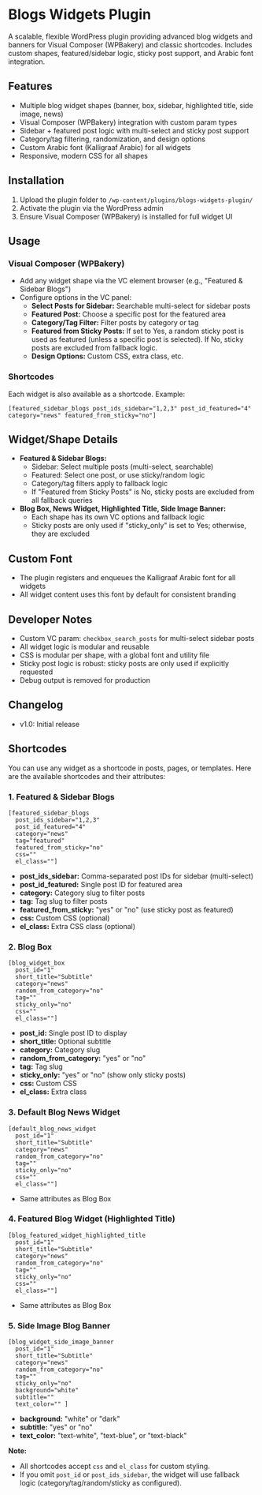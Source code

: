 # Blogs Widgets Plugin

A scalable, flexible WordPress plugin providing advanced blog widgets and banners for Visual Composer (WPBakery) and classic shortcodes. Includes custom shapes, featured/sidebar logic, sticky post support, and Arabic font integration.

## Features
- Multiple blog widget shapes (banner, box, sidebar, highlighted title, side image, news)
- Visual Composer (WPBakery) integration with custom param types
- Sidebar + featured post logic with multi-select and sticky post support
- Category/tag filtering, randomization, and design options
- Custom Arabic font (Kalligraaf Arabic) for all widgets
- Responsive, modern CSS for all shapes

## Installation
1. Upload the plugin folder to `/wp-content/plugins/blogs-widgets-plugin/`
2. Activate the plugin via the WordPress admin
3. Ensure Visual Composer (WPBakery) is installed for full widget UI

## Usage
### Visual Composer (WPBakery)
- Add any widget shape via the VC element browser (e.g., "Featured & Sidebar Blogs")
- Configure options in the VC panel:
  - **Select Posts for Sidebar:** Searchable multi-select for sidebar posts
  - **Featured Post:** Choose a specific post for the featured area
  - **Category/Tag Filter:** Filter posts by category or tag
  - **Featured from Sticky Posts:** If set to Yes, a random sticky post is used as featured (unless a specific post is selected). If No, sticky posts are excluded from fallback logic.
  - **Design Options:** Custom CSS, extra class, etc.

### Shortcodes
Each widget is also available as a shortcode. Example:
```
[featured_sidebar_blogs post_ids_sidebar="1,2,3" post_id_featured="4" category="news" featured_from_sticky="no"]
```

## Widget/Shape Details
- **Featured & Sidebar Blogs:**
  - Sidebar: Select multiple posts (multi-select, searchable)
  - Featured: Select one post, or use sticky/random logic
  - Category/tag filters apply to fallback logic
  - If "Featured from Sticky Posts" is No, sticky posts are excluded from all fallback queries
- **Blog Box, News Widget, Highlighted Title, Side Image Banner:**
  - Each shape has its own VC options and fallback logic
  - Sticky posts are only used if "sticky_only" is set to Yes; otherwise, they are excluded

## Custom Font
- The plugin registers and enqueues the Kalligraaf Arabic font for all widgets
- All widget content uses this font by default for consistent branding

## Developer Notes
- Custom VC param: `checkbox_search_posts` for multi-select sidebar posts
- All widget logic is modular and reusable
- CSS is modular per shape, with a global font and utility file
- Sticky post logic is robust: sticky posts are only used if explicitly requested
- Debug output is removed for production

## Changelog
- v1.0: Initial release

## Shortcodes

You can use any widget as a shortcode in posts, pages, or templates. Here are the available shortcodes and their attributes:

### 1. Featured & Sidebar Blogs
```
[featured_sidebar_blogs 
  post_ids_sidebar="1,2,3" 
  post_id_featured="4" 
  category="news" 
  tag="featured" 
  featured_from_sticky="no" 
  css="" 
  el_class=""]
```
- **post_ids_sidebar:** Comma-separated post IDs for sidebar (multi-select)
- **post_id_featured:** Single post ID for featured area
- **category:** Category slug to filter posts
- **tag:** Tag slug to filter posts
- **featured_from_sticky:** "yes" or "no" (use sticky post as featured)
- **css:** Custom CSS (optional)
- **el_class:** Extra CSS class (optional)

### 2. Blog Box
```
[blog_widget_box 
  post_id="1" 
  short_title="Subtitle" 
  category="news" 
  random_from_category="no" 
  tag="" 
  sticky_only="no" 
  css="" 
  el_class=""]
```
- **post_id:** Single post ID to display
- **short_title:** Optional subtitle
- **category:** Category slug
- **random_from_category:** "yes" or "no"
- **tag:** Tag slug
- **sticky_only:** "yes" or "no" (show only sticky posts)
- **css:** Custom CSS
- **el_class:** Extra class

### 3. Default Blog News Widget
```
[default_blog_news_widget 
  post_id="1" 
  short_title="Subtitle" 
  category="news" 
  random_from_category="no" 
  tag="" 
  sticky_only="no" 
  css="" 
  el_class=""]
```
- Same attributes as Blog Box

### 4. Featured Blog Widget (Highlighted Title)
```
[blog_featured_widget_highlighted_title 
  post_id="1" 
  short_title="Subtitle" 
  category="news" 
  random_from_category="no" 
  tag="" 
  sticky_only="no" 
  css="" 
  el_class=""]
```
- Same attributes as Blog Box

### 5. Side Image Blog Banner
```
[blog_widget_side_image_banner 
  post_id="1" 
  short_title="Subtitle" 
  category="news" 
  random_from_category="no" 
  tag="" 
  sticky_only="no" 
  background="white" 
  subtitle="" 
  text_color="" ]
```
- **background:** "white" or "dark"
- **subtitle:** "yes" or "no"
- **text_color:** "text-white", "text-blue", or "text-black"

**Note:**
- All shortcodes accept `css` and `el_class` for custom styling.
- If you omit `post_id` or `post_ids_sidebar`, the widget will use fallback logic (category/tag/random/sticky as configured).

